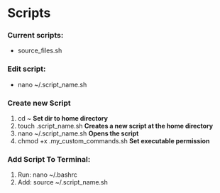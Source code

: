 # Scripts
### Current scripts:
 * source_files.sh

### Edit script: 
 * nano ~/.script_name.sh

### Create new Script
 1. cd ~ **Set dir to home directory**
 1. touch .script_name.sh **Creates a new script at the home directory**
 1. nano ~/.script_name.sh **Opens the script**
 1. chmod +x .my_custom_commands.sh **Set executable permission**

### Add Script To Terminal: 
 1. Run: nano ~/.bashrc
 1. Add: source ~/.script_name.sh
 
 
